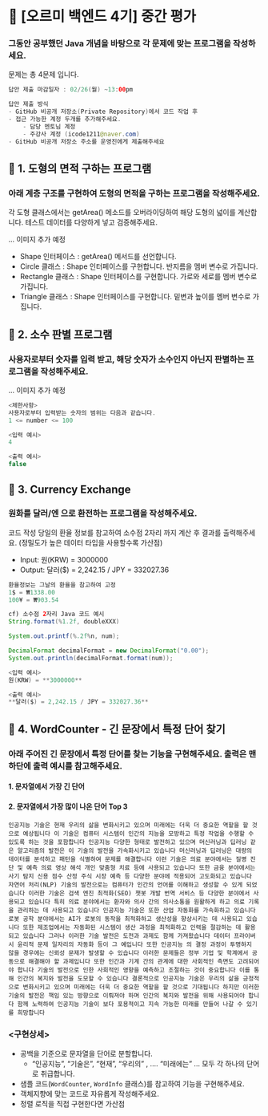 # :book: [오르미 백엔드 4기] 중간 평가 

### 그동안 공부했던 Java 개념을 바탕으로 각 문제에 맞는 프로그램을 작성하세요.
문제는 총 4문제 입니다.

```java
답안 제출 마감일자 : 02/26(월) ~13:00pm

답안 제출 방식 
- GitHub 비공개 저장소(Private Repository)에서 코드 작업 후
- 접근 가능한 계정 두개를 추가해주세요. 
	- 담당 멘토님 계정
	- 주강사 계정 (icode1211@naver.com)
- GitHub 비공개 저장소 주소를 운영진에게 제출해주세요 
```

## :rocket: 1. 도형의 면적 구하는 프로그램

### 아래 계층 구조를 구현하여 도형의 면적을 구하는 프로그램을 작성해주세요.
각 도형 클래스에서는 getArea() 메소드를 오버라이딩하여 해당 도형의 넓이를 계산합니다.
테스트 데이터를 다양하게 넣고 검증해주세요.

... 이미지 추가 예정


- Shape 인터페이스 : getArea() 메서드를 선언합니다.
- Circle 클래스 : Shape 인터페이스를 구현합니다. 반지름을 멤버 변수로 가집니다.
- Rectangle 클래스 : Shape 인터페이스를 구현합니다. 가로와 세로를 멤버 변수로 가집니다.
- Triangle 클래스 : Shape 인터페이스를 구현합니다. 밑변과 높이를 멤버 변수로 가집니다.

## :rocket: 2. 소수 판별 프로그램

### 사용자로부터 숫자를 입력 받고, 해당 숫자가 소수인지 아닌지 판별하는 프로그램을 작성해주세요.

... 이미지 추가 예정 


```java
<제한사항>
사용자로부터 입력받는 숫자의 범위는 다음과 같습니다. 
1 <= number <= 100

<입력 예시>
4

<출력 예시>
false
```

## :rocket: 3. Currency Exchange

### 원화를 달러/엔 으로 환전하는 프로그램을 작성해주세요.
코드 작성 당일의 환율 정보를 참고하여 소수점 2자리 까지 계산 후 결과를 출력해주세요. (정밀도가 높은 데이터 타입을 사용할수록 가산점)

- Input: 원(KRW) = 3000000
- Output: 달러($) = 2,242.15 / JPY = 332027.36

```java
환율정보는 그날의 환율을 참고하여 고정 
1$ = ₩1338.00
100¥ = ₩903.54

cf) 소수점 2자리 Java 코드 예시
String.format(%1.2f, doubleXXX)

System.out.printf(%.2f%n, num); 

DecimalFormat decimalFormat = new DecimalFormat("0.00");
System.out.println(decimalFormat.format(num));
```

```java
<입력 예시> 
원(KRW) = **3000000**

<출력 예시>
**달러($) = 2,242.15 / JPY = 332027.36**
```

## :rocket: 4. WordCounter - 긴 문장에서 특정 단어 찾기

### 아래 주어진 긴 문장에서 특정 단어를 찾는 기능을 구현해주세요. 출력은 맨 하단에 출력 예시를 참고해주세요.
#### 1. 문자열에서 가장 긴 단어
#### 2. 문자열에서 가장 많이 나온 단어 Top 3

```
인공지능 기술은 현재 우리의 삶을 변화시키고 있으며 미래에는 더욱 더 중요한 역할을 할 것으로 예상됩니다 이 기술은 컴퓨터 시스템이 인간의 지능을 모방하고 특정 작업을 수행할 수 있도록 하는 것을 포함합니다 인공지능 다양한 형태로 발전하고 있으며 머신러닝과 딥러닝 같은 알고리즘의 발전은 이 기술의 발전을 가속화시키고 있습니다 머신러닝과 딥러닝은 대량의 데이터를 분석하고 패턴을 식별하여 문제를 해결합니다 이런 기술은 의료 분야에서는 질병 진단 및 예측 의료 영상 해석 개인 맞춤형 치료 등에 사용되고 있습니다 또한 금융 분야에서는 사기 탐지 신용 점수 산정 주식 시장 예측 등 다양한 분야에 적용되어 고도화되고 있습니다 자연어 처리(NLP) 기술의 발전으로는 컴퓨터가 인간의 언어를 이해하고 생성할 수 있게 되었습니다 이러한 기술은 검색 엔진 최적화(SEO) 챗봇 개발 번역 서비스 등 다양한 분야에서 사용되고 있습니다 특히 의료 분야에서는 환자와 의사 간의 의사소통을 원활하게 하고 의료 기록을 관리하는 데 사용되고 있습니다 인공지능 기술은 또한 산업 자동화를 가속화하고 있습니다 로봇 공학 분야에서는 AI가 로봇의 동작을 최적화하고 생산성을 향상시키는 데 사용되고 있습니다 또한 제조업에서는 자동화된 시스템이 생산 과정을 최적화하고 인력을 절감하는 데 활용되고 있습니다 그러나 이러한 기술 발전은 도전과 과제도 함께 가져왔습니다 데이터 프라이버시 윤리적 문제 일자리의 자동화 등이 그 예입니다 또한 인공지능 의 결정 과정이 투명하지 않을 경우에는 신뢰성 문제가 발생할 수 있습니다 이러한 문제들은 정부 기업 및 학계에서 공동으로 해결해야 할 과제입니다 또한 인간과 기계 간의 관계에 대한 사회적인 측면도 고려되어야 합니다 기술의 발전으로 인한 사회적인 영향을 예측하고 조절하는 것이 중요합니다 이를 통해 인간의 복지와 발전을 도모할 수 있습니다 결론적으로 인공지능 기술은 우리의 삶을 긍정적으로 변화시키고 있으며 미래에는 더욱 더 중요한 역할을 할 것으로 기대됩니다 하지만 이러한 기술의 발전은 책임 있는 방향으로 이뤄져야 하며 인간의 복지와 발전을 위해 사용되어야 합니다 함께 노력하여 인공지능 기술이 보다 포용적이고 지속 가능한 미래를 만들어 나갈 수 있기를 희망합니다
```

### <구현상세>

- 공백을 기준으로 문자열을 단어로 분할합니다.
    - “인공지능”, “기술은”, “현재”, “우리의” , …. “미래에는” … 모두 각 하나의 단어로 취급합니다.
- 샘플 코드(`WordCounter`, `WordInfo` 클래스)를 참고하여 기능을 구현해주세요.
- 객체지향에 맞는 코드로 자유롭게 작성해주세요.
- 정렬 로직을 직접 구현한다면 가산점